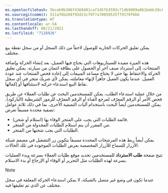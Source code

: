 ```yaml
---
ms.openlocfilehash: 5bceb9b306f4368481caf2d5fb3593c71db9089a061bddc58c081bc7e7723b1c
ms.sourcegitcommit: 511a76b204f93d23cf9f7a70059525f79170f6bb
ms.translationtype: HT
ms.contentlocale: ar-SA
ms.lasthandoff: 08/11/2021
ms.locfileid: "7126926"
---
```

يمكن تعليق الحركات الجارية للوصول لاحقاً من ذلك السجل أو من سجل نقطة بيع مختلف. 

هذه الميزة مفيدة للسيناريوهات التي يحتاج فيها العميل، بعد إنشاء الحركة وإضافة المنتجات، إلى استرداد صنف آخر أو الحصول على بطاقة ائتمان من سيارته. يمكن تعليق الحركة والاحتفاظ بها حتى لا يحتاج مساعد المبيعات إلى إعادة فحص المنتجات عند عودة العميل. عندما يكون العميل جاهزاً لإنهاء معاملته، يمكن لأي شريك متجر في أي سجل نقاط البيع استدعاء حركته لاستئنافها أو إكمالها.

من خلال عملية استدعاء الطلب، يمكن للمستخدمين البحث عن طلبات العملاء عن طريق فحص الأمر أو الرقم المعرّف لمرجع القناة أو الرقم المعرّف للرموز الشريطية (الباركود). يمكن للمستخدمين أيضاً البحث باستخدام آليات التصفية الأخرى، بما في ذلك ثلاثة عوامل تصفية محددة مسبقاً تعرض:

- قائمة الطلبات التي يجب على المتجر الوفاء بها (استلام أو شحن).
- من المقرر أن يتم استلام الطلبات المجدولة من المتجر.
- الطلبات التي يجب شحنها من المتجر.

يمكن أيضاً ربط هذه المرشحات المحددة مسبقاً بتكوين زر التشغيل في مصمم شبكة الأزرار للسماح للأزرار المخصصة بعرض الطلبات الموجودة في تلك الحالات. 

تتيح صفحة **طلب الاسترداد** للمستخدمين تحديد موقع طلبات العملاء بسرعة وبدء العمليات بسرعة لهذه الطلبات مثل التحرير أو الوفاء أو الإرجاع أو بدء الاستلام.


> [!NOTE]
> عندما تكون في وضع غير متصل بالشبكة، لا يمكن استدعاء الحركة المعلقة في سجل مختلف عن الذي تم تعليقها فيه.


